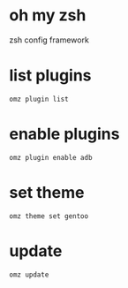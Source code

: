 # oh my zsh

zsh config framework

# list plugins

`omz plugin list`

# enable plugins

`omz plugin enable adb`

# set theme

`omz theme set gentoo`

# update

`omz update`
